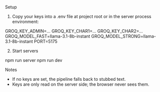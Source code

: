 Setup

1) Copy your keys into a .env file at project root or in the server process environment:

GROQ_KEY_ADMIN=...
GROQ_KEY_CHAR1=...
GROQ_KEY_CHAR2=...
GROQ_MODEL_FAST=llama-3.1-8b-instant
GROQ_MODEL_STRONG=llama-3.1-8b-instant
PORT=5175

2) Start servers

npm run server
npm run dev

Notes

- If no keys are set, the pipeline falls back to stubbed text.
- Keys are only read on the server side; the browser never sees them.





